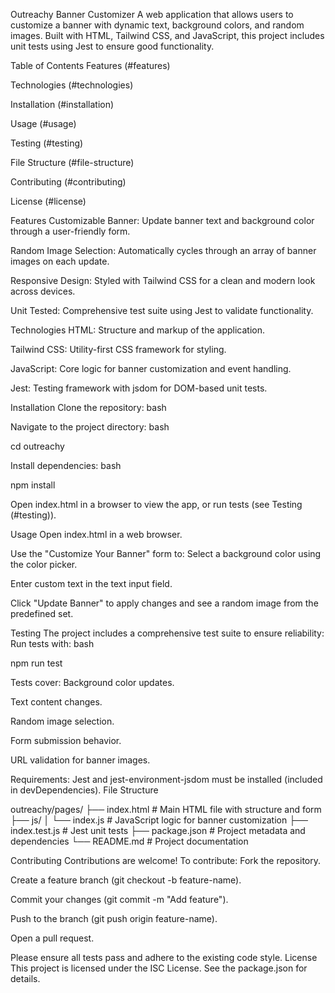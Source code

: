 Outreachy Banner Customizer
A web application that allows users to customize a banner with dynamic text, background colors, and random images. Built with HTML, Tailwind CSS, and JavaScript, this project includes unit tests using Jest to ensure good functionality.

Table of Contents
Features (#features)

Technologies (#technologies)

Installation (#installation)

Usage (#usage)

Testing (#testing)

File Structure (#file-structure)

Contributing (#contributing)

License (#license)

Features
Customizable Banner: Update banner text and background color through a user-friendly form.

Random Image Selection: Automatically cycles through an array of banner images on each update.

Responsive Design: Styled with Tailwind CSS for a clean and modern look across devices.

Unit Tested: Comprehensive test suite using Jest to validate functionality.

Technologies
HTML: Structure and markup of the application.

Tailwind CSS: Utility-first CSS framework for styling.

JavaScript: Core logic for banner customization and event handling.

Jest: Testing framework with jsdom for DOM-based unit tests.

Installation
Clone the repository:
bash

Navigate to the project directory:
bash

cd outreachy

Install dependencies:
bash

npm install

Open index.html in a browser to view the app, or run tests (see Testing (#testing)).

Usage
Open index.html in a web browser.

Use the "Customize Your Banner" form to:
Select a background color using the color picker.

Enter custom text in the text input field.

Click "Update Banner" to apply changes and see a random image from the predefined set.

Testing
The project includes a comprehensive test suite to ensure reliability:
Run tests with:
bash

npm run test

Tests cover:
Background color updates.

Text content changes.

Random image selection.

Form submission behavior.

URL validation for banner images.

Requirements: Jest and jest-environment-jsdom must be installed (included in devDependencies).
File Structure

outreachy/pages/
├── index.html # Main HTML file with structure and form
├── js/
│ └── index.js # JavaScript logic for banner customization
├── index.test.js # Jest unit tests
├── package.json # Project metadata and dependencies
└── README.md # Project documentation

Contributing
Contributions are welcome! To contribute:
Fork the repository.

Create a feature branch (git checkout -b feature-name).

Commit your changes (git commit -m "Add feature").

Push to the branch (git push origin feature-name).

Open a pull request.

Please ensure all tests pass and adhere to the existing code style.
License
This project is licensed under the ISC License. See the package.json for details.
